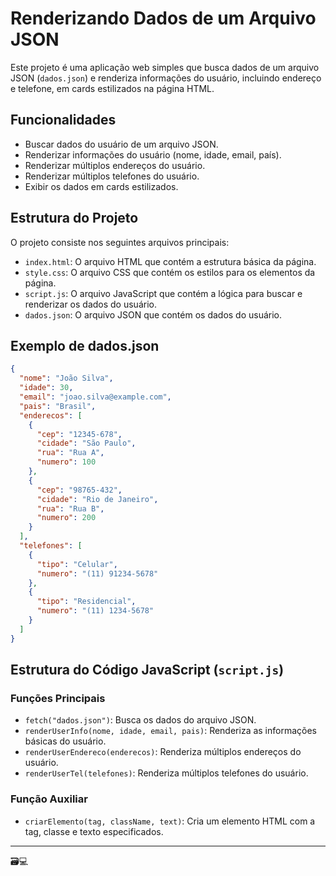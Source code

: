 # Renderizando Dados de um Arquivo JSON
Este projeto é uma aplicação web simples que busca dados de um arquivo JSON (`dados.json`) e renderiza informações do usuário, incluindo endereço e telefone, em cards estilizados na página HTML.

## Funcionalidades

- Buscar dados do usuário de um arquivo JSON.
- Renderizar informações do usuário (nome, idade, email, país).
- Renderizar múltiplos endereços do usuário.
- Renderizar múltiplos telefones do usuário.
- Exibir os dados em cards estilizados.

## Estrutura do Projeto

O projeto consiste nos seguintes arquivos principais:

- `index.html`: O arquivo HTML que contém a estrutura básica da página.
- `style.css`: O arquivo CSS que contém os estilos para os elementos da página.
- `script.js`: O arquivo JavaScript que contém a lógica para buscar e renderizar os dados do usuário.
- `dados.json`: O arquivo JSON que contém os dados do usuário.

## Exemplo de dados.json

```json
{
  "nome": "João Silva",
  "idade": 30,
  "email": "joao.silva@example.com",
  "pais": "Brasil",
  "enderecos": [
    {
      "cep": "12345-678",
      "cidade": "São Paulo",
      "rua": "Rua A",
      "numero": 100
    },
    {
      "cep": "98765-432",
      "cidade": "Rio de Janeiro",
      "rua": "Rua B",
      "numero": 200
    }
  ],
  "telefones": [
    {
      "tipo": "Celular",
      "numero": "(11) 91234-5678"
    },
    {
      "tipo": "Residencial",
      "numero": "(11) 1234-5678"
    }
  ]
}
```

## Estrutura do Código JavaScript (`script.js`)

### Funções Principais

- `fetch("dados.json")`: Busca os dados do arquivo JSON.
- `renderUserInfo(nome, idade, email, pais)`: Renderiza as informações básicas do usuário.
- `renderUserEndereco(enderecos)`: Renderiza múltiplos endereços do usuário.
- `renderUserTel(telefones)`: Renderiza múltiplos telefones do usuário.

### Função Auxiliar

- `criarElemento(tag, className, text)`: Cria um elemento HTML com a tag, classe e texto especificados.
---
🗃️💻
